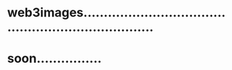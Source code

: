 # web3images.......................................................................
# soon................
